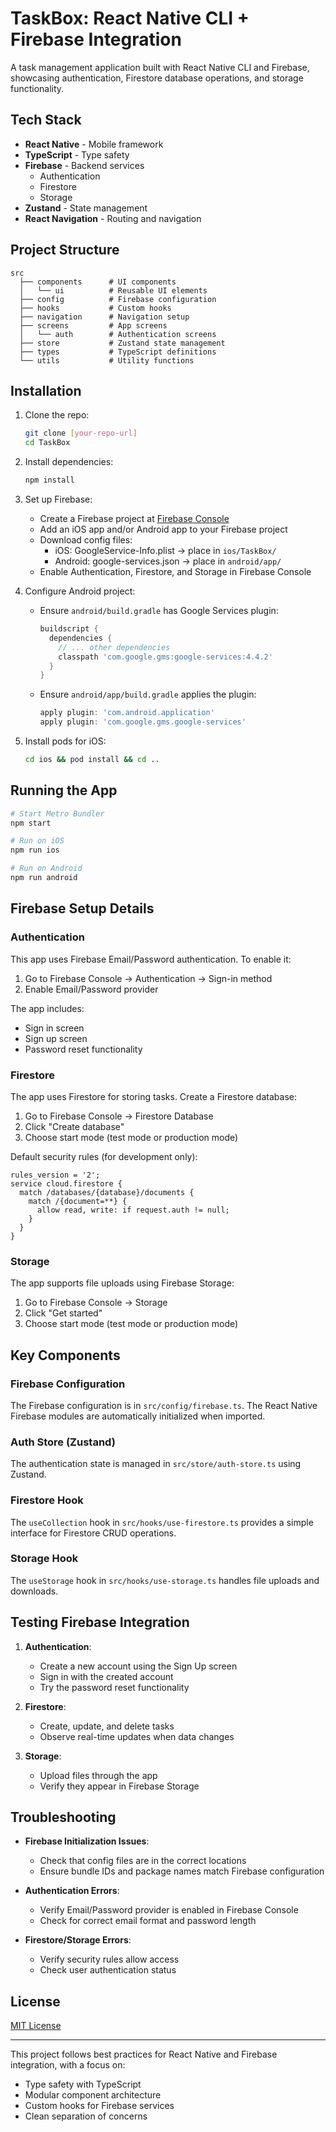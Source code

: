 # TaskBox: React Native CLI + Firebase Integration

A task management application built with React Native CLI and Firebase, showcasing authentication, Firestore database operations, and storage functionality.

## Tech Stack

- **React Native** - Mobile framework
- **TypeScript** - Type safety
- **Firebase** - Backend services
  - Authentication
  - Firestore
  - Storage
- **Zustand** - State management
- **React Navigation** - Routing and navigation

## Project Structure

```
src
  ├── components      # UI components
  │   └── ui          # Reusable UI elements
  ├── config          # Firebase configuration
  ├── hooks           # Custom hooks
  ├── navigation      # Navigation setup
  ├── screens         # App screens
  │   └── auth        # Authentication screens
  ├── store           # Zustand state management
  ├── types           # TypeScript definitions
  └── utils           # Utility functions
```

## Installation

1. Clone the repo:
   ```bash
   git clone [your-repo-url]
   cd TaskBox
   ```

2. Install dependencies:
   ```bash
   npm install
   ```

3. Set up Firebase:
   - Create a Firebase project at [Firebase Console](https://console.firebase.google.com/)
   - Add an iOS app and/or Android app to your Firebase project
   - Download config files:
     - iOS: GoogleService-Info.plist → place in `ios/TaskBox/`
     - Android: google-services.json → place in `android/app/`
   - Enable Authentication, Firestore, and Storage in Firebase Console

4. Configure Android project:
   - Ensure `android/build.gradle` has Google Services plugin:
     ```groovy
     buildscript {
       dependencies {
         // ... other dependencies
         classpath 'com.google.gms:google-services:4.4.2'
       }
     }
     ```
   - Ensure `android/app/build.gradle` applies the plugin:
     ```groovy
     apply plugin: 'com.android.application'
     apply plugin: 'com.google.gms.google-services'
     ```

5. Install pods for iOS:
   ```bash
   cd ios && pod install && cd ..
   ```

## Running the App

```bash
# Start Metro Bundler
npm start

# Run on iOS
npm run ios

# Run on Android
npm run android
```

## Firebase Setup Details

### Authentication

This app uses Firebase Email/Password authentication. To enable it:

1. Go to Firebase Console → Authentication → Sign-in method
2. Enable Email/Password provider

The app includes:
- Sign in screen
- Sign up screen
- Password reset functionality

### Firestore

The app uses Firestore for storing tasks. Create a Firestore database:

1. Go to Firebase Console → Firestore Database
2. Click "Create database"
3. Choose start mode (test mode or production mode)

Default security rules (for development only):
```
rules_version = '2';
service cloud.firestore {
  match /databases/{database}/documents {
    match /{document=**} {
      allow read, write: if request.auth != null;
    }
  }
}
```

### Storage

The app supports file uploads using Firebase Storage:

1. Go to Firebase Console → Storage
2. Click "Get started"
3. Choose start mode (test mode or production mode)

## Key Components

### Firebase Configuration

The Firebase configuration is in `src/config/firebase.ts`. The React Native Firebase modules are automatically initialized when imported.

### Auth Store (Zustand)

The authentication state is managed in `src/store/auth-store.ts` using Zustand.

### Firestore Hook

The `useCollection` hook in `src/hooks/use-firestore.ts` provides a simple interface for Firestore CRUD operations.

### Storage Hook

The `useStorage` hook in `src/hooks/use-storage.ts` handles file uploads and downloads.

## Testing Firebase Integration

1. **Authentication**: 
   - Create a new account using the Sign Up screen
   - Sign in with the created account
   - Try the password reset functionality

2. **Firestore**:
   - Create, update, and delete tasks
   - Observe real-time updates when data changes

3. **Storage**:
   - Upload files through the app 
   - Verify they appear in Firebase Storage

## Troubleshooting

- **Firebase Initialization Issues**: 
  - Check that config files are in the correct locations
  - Ensure bundle IDs and package names match Firebase configuration

- **Authentication Errors**:
  - Verify Email/Password provider is enabled in Firebase Console
  - Check for correct email format and password length

- **Firestore/Storage Errors**:
  - Verify security rules allow access
  - Check user authentication status

## License

[MIT License](LICENSE)

---

This project follows best practices for React Native and Firebase integration, with a focus on:
- Type safety with TypeScript
- Modular component architecture
- Custom hooks for Firebase services
- Clean separation of concerns 